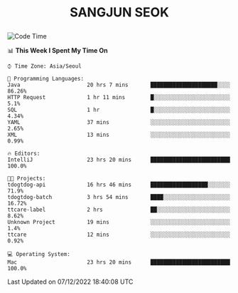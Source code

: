 <h1>
 <p align="center">
   SANGJUN SEOK
 </p>
</h1>

<!--START_SECTION:waka-->
![Code Time](http://img.shields.io/badge/Code%20Time-2%2C063%20hrs%2043%20mins-blue)

📊 **This Week I Spent My Time On** 

```text
⌚︎ Time Zone: Asia/Seoul

💬 Programming Languages: 
Java                     20 hrs 7 mins       █████████████████████░░░░   86.26% 
HTTP Request             1 hr 11 mins        █░░░░░░░░░░░░░░░░░░░░░░░░   5.1% 
SQL                      1 hr                █░░░░░░░░░░░░░░░░░░░░░░░░   4.34% 
YAML                     37 mins             ░░░░░░░░░░░░░░░░░░░░░░░░░   2.65% 
XML                      13 mins             ░░░░░░░░░░░░░░░░░░░░░░░░░   0.99%

🔥 Editors: 
IntelliJ                 23 hrs 20 mins      █████████████████████████   100.0%

🐱‍💻 Projects: 
tdogtdog-api             16 hrs 46 mins      ██████████████████░░░░░░░   71.9% 
tdogtdog-batch           3 hrs 54 mins       ████░░░░░░░░░░░░░░░░░░░░░   16.72% 
ttcare-label             2 hrs               ██░░░░░░░░░░░░░░░░░░░░░░░   8.62% 
Unknown Project          19 mins             ░░░░░░░░░░░░░░░░░░░░░░░░░   1.4% 
ttcare                   12 mins             ░░░░░░░░░░░░░░░░░░░░░░░░░   0.92%

💻 Operating System: 
Mac                      23 hrs 20 mins      █████████████████████████   100.0%

```


 Last Updated on 07/12/2022 18:40:08 UTC
<!--END_SECTION:waka-->
